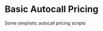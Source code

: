 <!--
<p align="center">
  <img src="https://www.mckinsey.com/~/media/mckinsey/industries/financial%20services/our%20insights/a%20decade%20after%20the%20global%20financial%20crisis%20what%20has%20and%20hasnt%20changed/a-decade-after-the-global-financial-crisis-1536x1536-250.jpg?mw=677&car=42:25"  width="600" height="300">
</p>
-->
# Basic Autocall Pricing
Some simplistic autocall pricing scripts
